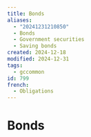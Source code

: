 ```yaml
---
title: Bonds
aliases:
  - "20241231210850"
  - Bonds
  - Government securities
  - Saving bonds
created: 2024-12-18
modified: 2024-12-31
tags:
  - gccommon
id: 799
french:
  - Obligations
---
```

# Bonds
